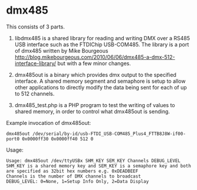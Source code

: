 dmx485
======

This consists of 3 parts.

1. libdmx485 is a shared library for reading and writing DMX over a RS485 USB interface such as the FTDIChip USB-COM485.
The library is a port of dmx485 written by Mike Bourgeous http://blog.mikebourgeous.com/2010/06/06/dmx485-a-dmx-512-interface-library/
but with a few minor changes.

2. dmx485out is a binary which provides dmx output to the specified interface. A shared memory segment and semaphore is setup to allow
other applications to directly modify the data being sent for each of up to 512 channels.

3. dmx485_test.php is a PHP program to test the writing of values to shared memory, in order to control what dmx485out is sending.


Example invocation of dmx485out:

	dmx485out /dev/serial/by-id/usb-FTDI_USB-COM485_Plus4_FTTB8J8W-if00-port0 0x0000ff30 0x0000ff40 512 0
	

Usage:

	Usage: dmx485out /dev/ttyUSBx SHM_KEY SEM_KEY Channels DEBUG_LEVEL
	SHM_KEY is a shared memory key and SEM_KEY is a semaphore key and both are specified as 32bit hex numbers e.g. 0xDEADBEEF
	Channels is the number of DMX channels to broadcast
	DEBUG_LEVEL: 0=None, 1=Setup Info Only, 2=Data Display
